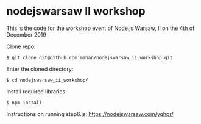 # nodejswarsaw II workshop

This is the code for the workshop event of Node.js Warsaw, II on the 4th of December 2019

Clone repo:
```
$ git clone git@github.com:mahan/nodejswarsaw_ii_workshop.git
```

Enter the cloned directory:
```
$ cd nodejswarsaw_ii_workshop/
```

Install required libraries:
```
$ npm install
```

Instructions on running step6.js:
https://nodejswarsaw.com/yqhpr/
